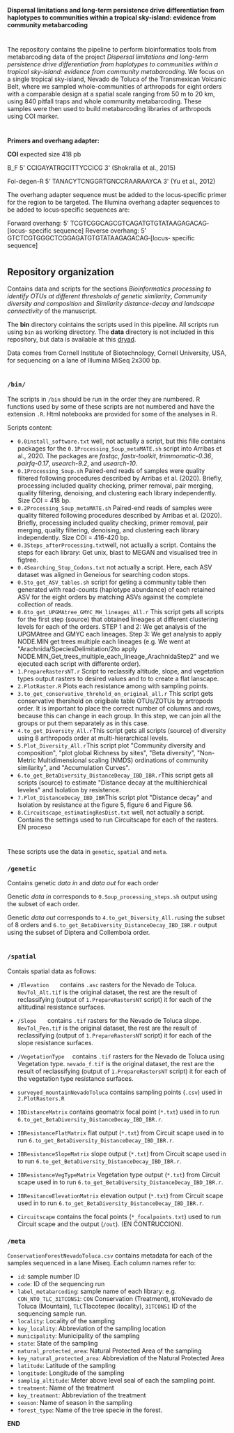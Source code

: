 **Dispersal limitations and long-term persistence drive differentiation from haplotypes to communities within a tropical sky-island: evidence from community metabarcoding**
#
The repository contains the pipeline to perform bioinformatics tools from metabarcoding data of the project *Dispersal limitations and long-term persistence drive differentiation from haplotypes to communities within a tropical sky-island: evidence from community metabarcoding*. We focus on a single tropical sky-island, Nevado de Toluca of the Transmexican Volcanic Belt, where we sampled whole-communities of arthropods for eight orders with a comparable design at a spatial scale ranging from 50 m to 20 km, using 840 pitfall traps and whole community metabarcoding. These samples were then used to build metabarcoding libraries of arthropods using COI marker. 
#
**Primers and overhang adapter:**

**COI** expected size 418 pb

B_F 5' CCIGAYATRGCITTYCCICG 3' (Shokralla et al., 2015)

Fol-degen-R 5’ TANACYTCNGGRTGNCCRAARAAYCA 3' (Yu et al., 2012)

The overhang adapter sequence must be added to the locus‐specific primer
for the region to be targeted. The Illumina overhang adapter sequences to be
added to locus‐specific sequences are:

Forward overhang: 5’ TCGTCGGCAGCGTCAGATGTGTATAAGAGACAG‐[locus‐
specific sequence]
Reverse overhang: 5’ GTCTCGTGGGCTCGGAGATGTGTATAAGAGACAG‐[locus‐
specific sequence]
#

## Repository organization
Contains data and scripts for the sections *Bioinformatics processing to identify OTUs at different thresholds of genetic similarity*, *Community diversity and composition* and *Similarity distance-decay and landscape connectivity* of the manuscript.

The **bin** directory cointains the scripts used in this pipeline. All scripts run using `bin` as working directory. The **data** directory is not included in this repository, but data is available at this [dryad](https://XXXXXXX).

Data comes from Cornell Institute of Biotechnology, Cornell University, USA, for sequencing on a lane of Illumina MiSeq 2x300 bp.
#

### `/bin/`

The scripts in `/bin` should be run in the order they are numbered. R functions used by some of these scripts are not numbered and have the extension `.R`. Html notebooks are provided for some of the analyses in R.

Scripts content:

* `0.0install_software.txt` well, not actually a script, but this fille contains packages for the `0.1Processing_Soup_metaMATE.sh` script into Arribas et al., 2020. The packages are *fastqc*, *fastx-toolkit*, *trimmomatic-0.36*, *pairfq-0.17*, *usearch-9.2*, and *usearch-10*.
* `0.1Processing_Soup.sh` Paired-end reads of samples were quality filtered following procedures described by Arribas et al. (2020). Briefly, processing included quality checking, primer removal, pair merging, quality filtering, denoising, and clustering each library independently. Size COI = 418 bp. 
* `0.2Processing_Soup_metaMATE.sh` Paired-end reads of samples were quality filtered following procedures described by Arribas et al. (2020).  Briefly, processing included quality checking, primer removal, pair merging, quality filtering, denoising, and clustering each library independently. Size COI = 416-420 bp. 
* `0.3Steps_afterProcessing.txt`well, not actually a script. Contains the steps for each library: Get unix, blast to MEGAN and visualised tree in figtree.
* `0.4Searching_Stop_Codons.txt` not actually a script. Here, each ASV dataset was aligned in Geneious for searching codon stops. 
* `0.5to_get_ASV_tables.sh` script for geting a community table then generated with read-counts (haplotype abundance) of each retained ASV for the eight orders by matching ASVs against the complete collection of reads.
* `0.6to_get_UPGMAtree_GMYC_MH_lineages_All.r` This script gets all scripts for the first step (source) that obtained lineages at different clustering levels for each of the orders. STEP 1 and 2: We get analysis of the UPGMAtree and GMYC each lineages. Step 3: We get analysis to apply NODE.MIN get trees multiple each lineages (e.g. We went at "Arachnida/SpeciesDelimitation/2to apply NODE.MIN_Get_trees_multiple_each_lineage_ArachnidaStep2" and we ejecuted each script with differente order). 
* `1.PrepareRastersNT.r` Script to reclassify altitude, slope, and vegetation types output rasters to desired values and to to create a flat lanscape.
* `2.PlotRaster.R` Plots each resistance among with sampling points.
* `3.to_get_conservative_threhold_on_original_all.r` This script gets conservative thershold on origibale table OTUs/ZOTUs by artropods order. It is important to place the correct number of columns and rows, because this can change in each group. In this step, we can join all the groups or put them separately as in this case.
* `4.to_get_Diversity_All.r`This script gets all scripts (source) of diversity using 8 arthropods order at multi-hierarchical levels.
* `5.Plot_Diversity_All.r`This script plot "Community diversity and composition", "plot global Richness by sites", "Beta diversity", "Non-Metric Multidimensional scaling (NMDS) ordinations of community similarity", and "Accumulation Curves".
* `6.to_get_BetaDiversity_DistanceDecay_IBD_IBR.r`This script gets all scripts (source) to estimate "Distance decay at the multihierchical leveles" and Isolation by resistence.
* `7.Plot_DistanceDecay_IBD_IBR`This script plot "Distance decay" and Isolation by resistance at the figure 5, figure 6 and Figure S6.
* `8.Circuitscape_estimatingResDist.txt` well, not actually a script. Contains the settings used to run Circuitscape for each of the rasters. EN proceso
#

These scripts use the data in `genetic`, `spatial` and `meta`.

### `/genetic`

Contains genetic *data in* and *data out* for each order

Genetic *data in* corresponds to `0.Soup_processing_steps.sh` output using the subset of each order. 

Genetic *data out* corresponds to `4.to_get_Diversity_All.r`using the subset of 8 orders and `6.to_get_BetaDiversity_DistanceDecay_IBD_IBR.r` output using the subset of Diptera and Collembola order. 
#

### `/spatial`

Contais spatial data as follows:

* `/Elevation	` contains `.asc` rasters for the Nevado de Toluca. `NevTol_Alt.tif` is the original dataset, the rest are the result of reclassifying (output of `1.PrepareRastersNT` script) it for each of the altitudinal resistance surfaces. 

* `/Slope	` contains `.tif` rasters for the Nevado de Toluca slope. `NevTol_Pen.tif` is the original dataset, the rest are the result of reclassifying (output of `1.PrepareRastersNT` script) it for each of the slope resistance surfaces. 

* `/VegetationType	` contains `.tif` rasters for the Nevado de Toluca using Vegetation type. `nevado_f.tif` is the original dataset, the rest are the result of reclassifying (output of `1.PrepareRastersNT` script) it for each of the vegetation type resistance surfaces. 

* `surveyed_mountainNevadoToluca` contains sampling points (`.csv`) used in `2.PlotRasters.R`

* `IBDistanceMatrix` contains geomatrix focal point (`*.txt`) used in to run `6.to_get_BetaDiversity_DistanceDecay_IBD_IBR.r`.

* `IBResistanceFlatMatrix` flat output (`*.txt`) from Circuit scape used in to run `6.to_get_BetaDiversity_DistanceDecay_IBD_IBR.r`.

* `IBResistanceSlopeMatrix` slope output (`*.txt`) from Circuit scape used in to run `6.to_get_BetaDiversity_DistanceDecay_IBD_IBR.r`.

* `IBResistanceVegTypeMatrix` Vegetation type output (`*.txt`) from Circuit scape used in to run `6.to_get_BetaDiversity_DistanceDecay_IBD_IBR.r`.

* `IBResitanceElevationMatrix` elevation output (`*.txt`) from Circuit scape used in to run `6.to_get_BetaDiversity_DistanceDecay_IBD_IBR.r`.

* `Circuitscape` contains the focal points (`*_focalpoints.txt`) used to run Circuit scape and the output (`/out`). (EN CONTRUCCION).

### `/meta`
`ConservationForestNevadoToluca.csv` contains metadata for each of the samples sequenced in a lane Miseq. Each column names refer to:

* `id`: sample number ID 
* `code`: ID of the sequencing run 
 * `label_metabarcoding`: sample name of each library: e.g. `CON_NTO_TLC_31TCONS1`: `CON` Conservation (Treatment), `NTO`Nevado de Toluca (Mountain), `TLC`Tlacotepec (locality), `31TCONS1` ID of the sequencing sample run.    
 * `locality`: Locality of the sampling 
* `key_locality`: Abbreviation of the sampling location
* `municipality`: Municipality of the sampling
* `state`: State of the sampling
* `natural_protected_area`: Natural Protected Area of the sampling
* `key_natural_protected_area`: Abbreviation of the Natural Protected Area
* `latitude`: Latitude of the sampling 
* `longitude`: Longitude of the sampling 
* `samplig_altitude`: Meter above level seal of each the sampling point.
* `treatment`: Name of the treatment 
* `key_treatment`: Abbreviation of the treatment
* `season`: Name of season in the sampling
* `forest_type`: Name of the tree specie in the forest.

**END**
